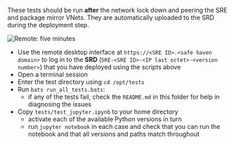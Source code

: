 These tests should be run **after** the network lock down and peering the SRE and package mirror VNets.
They are automatically uploaded to the SRD during the deployment step.

![Remote: five minutes](https://img.shields.io/static/v1?style=for-the-badge&logo=microsoft-onedrive&label=remote&color=blue&message=five%20minutes)

- Use the remote desktop interface at `https://<SRE ID>.<safe haven domain>` to log in to the **SRD** (`SRE-<SRE ID>-<IP last octet>-<version number>`) that you have deployed using the scripts above
- Open a terminal session
- Enter the test directory using `cd /opt/tests`
- Run `bats run_all_tests.bats`:
    - if any of the tests fail, check the `README.md` in this folder for help in diagnosing the issues
- Copy `tests/test_jupyter.ipynb` to your home directory
    - activate each of the available Python versions in turn
    - run `jupyter notebook` in each case and check that you can run the notebook and that all versions and paths match throughout

